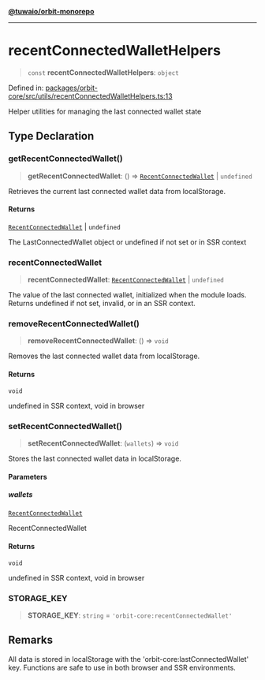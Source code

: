 [**@tuwaio/orbit-monorepo**](../../../README.md)

***

# recentConnectedWalletHelpers

> `const` **recentConnectedWalletHelpers**: `object`

Defined in: [packages/orbit-core/src/utils/recentConnectedWalletHelpers.ts:13](https://github.com/TuwaIO/orbit/blob/a902995532cb7705561cfaf0951d316b084413ee/packages/orbit-core/src/utils/recentConnectedWalletHelpers.ts#L13)

Helper utilities for managing the last connected wallet state

## Type Declaration

### getRecentConnectedWallet()

> **getRecentConnectedWallet**: () => [`RecentConnectedWallet`](../type-aliases/RecentConnectedWallet.md) \| `undefined`

Retrieves the current last connected wallet data from localStorage.

#### Returns

[`RecentConnectedWallet`](../type-aliases/RecentConnectedWallet.md) \| `undefined`

The LastConnectedWallet object or undefined if not set or in SSR context

### recentConnectedWallet

> **recentConnectedWallet**: [`RecentConnectedWallet`](../type-aliases/RecentConnectedWallet.md) \| `undefined`

The value of the last connected wallet, initialized when the module loads.
Returns undefined if not set, invalid, or in an SSR context.

### removeRecentConnectedWallet()

> **removeRecentConnectedWallet**: () => `void`

Removes the last connected wallet data from localStorage.

#### Returns

`void`

undefined in SSR context, void in browser

### setRecentConnectedWallet()

> **setRecentConnectedWallet**: (`wallets`) => `void`

Stores the last connected wallet data in localStorage.

#### Parameters

##### wallets

[`RecentConnectedWallet`](../type-aliases/RecentConnectedWallet.md)

RecentConnectedWallet

#### Returns

`void`

undefined in SSR context, void in browser

### STORAGE\_KEY

> **STORAGE\_KEY**: `string` = `'orbit-core:recentConnectedWallet'`

## Remarks

All data is stored in localStorage with the 'orbit-core:lastConnectedWallet' key.
Functions are safe to use in both browser and SSR environments.
